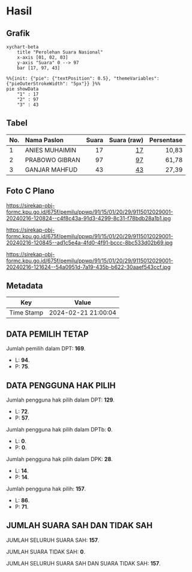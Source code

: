 # Hasil

## Grafik

```mermaid
xychart-beta
    title "Perolehan Suara Nasional"
    x-axis [01, 02, 03]
    y-axis "Suara" 0 --> 97
    bar [17, 97, 43]
```

```mermaid
%%{init: {"pie": {"textPosition": 0.5}, "themeVariables": {"pieOuterStrokeWidth": "5px"}} }%%
pie showData
    "1" : 17
    "2" : 97
    "3" : 43
```

## Tabel

| No. | Nama Paslon    | Suara | Suara (raw) | Persentase |
|:--- |:-------------- | -----:| -----------:| ----------:|
| 1   | ANIES MUHAIMIN | 17    | [17][p-1]   | 10,83      |
| 2   | PRABOWO GIBRAN | 97    | [97][p-2]   | 61,78      |
| 3   | GANJAR MAHFUD  | 43    | [43][p-3]   | 27,39      |


[p-1]: https://github.com/gigit-pemilu/pemilu-2024/blob/main/pilpres/hitung-suara/sub/91-papua/sub/15-waropen/sub/01-waropen-bawah/sub/2029-sawara-jaya/sub/001-tps/sub/paslon-1.txt
[p-2]: https://github.com/gigit-pemilu/pemilu-2024/blob/main/pilpres/hitung-suara/sub/91-papua/sub/15-waropen/sub/01-waropen-bawah/sub/2029-sawara-jaya/sub/001-tps/sub/paslon-2.txt
[p-3]: https://github.com/gigit-pemilu/pemilu-2024/blob/main/pilpres/hitung-suara/sub/91-papua/sub/15-waropen/sub/01-waropen-bawah/sub/2029-sawara-jaya/sub/001-tps/sub/paslon-3.txt

## Foto C Plano

https://sirekap-obj-formc.kpu.go.id/675f/pemilu/ppwp/91/15/01/20/29/9115012029001-20240216-120824--c4f8c43a-91d3-4299-8c31-f78bdb28a1b1.jpg

https://sirekap-obj-formc.kpu.go.id/675f/pemilu/ppwp/91/15/01/20/29/9115012029001-20240216-120845--ad1c5e4a-4fd0-4f91-bccc-8bc533d02b69.jpg

https://sirekap-obj-formc.kpu.go.id/675f/pemilu/ppwp/91/15/01/20/29/9115012029001-20240216-121624--54a0951d-7a19-435b-b622-30aaef543ccf.jpg


## Metadata

| Key        | Value               |
| ---------- | ------------------- |
| Time Stamp | 2024-02-21 21:00:04 |


## DATA PEMILIH TETAP

Jumlah pemilih dalam DPT: **169**.
 * L: **94**.
 * P: **75**.

## DATA PENGGUNA HAK PILIH

Jumlah pengguna hak pilih dalam DPT: **129**.
 * L: **72**.
 * P: **57**.

Jumlah pengguna hak pilih dalam DPTb: **0**.
 * L: **0**.
 * P: **0**.

Jumlah pengguna hak pilih dalam DPK: **28**.
 * L: **14**.
 * P: **14**.

Jumlah pengguna hak pilih: **157**.
 * L: **86**.
 * P: **71**.

## JUMLAH SUARA SAH DAN TIDAK SAH

JUMLAH SELURUH SUARA SAH: **157**.

JUMLAH SUARA TIDAK SAH: **0**.

JUMLAH SELURUH SUARA SAH DAN SUARA TIDAK SAH: **157**.


